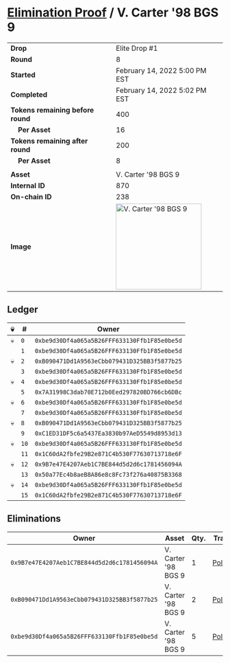 # [Elimination Proof](./readme.md) / V. Carter &#039;98 BGS 9

|||
|---|---|
| **Drop** | Elite Drop #1 |
| **Round** | 8 |
| **Started** | February 14, 2022 5:00 PM EST |
| **Completed** | February 14, 2022 5:02 PM EST |
| **Tokens remaining before round** | 400 |
| **&nbsp;&nbsp;&nbsp;&nbsp;Per Asset** | 16 |
| **Tokens remaining after round** | 200 |
| **&nbsp;&nbsp;&nbsp;&nbsp;Per Asset** | 8 |
| | |
| **Asset** | V. Carter &#039;98 BGS 9 |
| **Internal ID** | 870 |
| **On-chain ID** | 238 |
| **Image** | <img src="https://tcdn.blokpax.com/95836cf2-27c0-4dae-8cdc-1d447a9a7492/2a53c1da8f1575bfd824a5422a219e417c499355edd06256b8f539775709344f.png" height="200" alt="V. Carter &#039;98 BGS 9" /> |

## Ledger

| 💀 | # | Owner |
| --- | --- | --- |
| 💀 | `0` | `0xbe9d30Df4a065a5B26FFF633130Ffb1F85e0be5d` |
|  | `1` | `0xbe9d30Df4a065a5B26FFF633130Ffb1F85e0be5d` |
| 💀 | `2` | `0xB090471Dd1A9563eCbb079431D325BB3f5877b25` |
|  | `3` | `0xbe9d30Df4a065a5B26FFF633130Ffb1F85e0be5d` |
| 💀 | `4` | `0xbe9d30Df4a065a5B26FFF633130Ffb1F85e0be5d` |
|  | `5` | `0x7A31998C3dab70E712b0Eed297820BD766cb6DBc` |
| 💀 | `6` | `0xbe9d30Df4a065a5B26FFF633130Ffb1F85e0be5d` |
|  | `7` | `0xbe9d30Df4a065a5B26FFF633130Ffb1F85e0be5d` |
| 💀 | `8` | `0xB090471Dd1A9563eCbb079431D325BB3f5877b25` |
|  | `9` | `0xC1ED31DF5c6a5437Ea3830b97AeD5549d8953d13` |
| 💀 | `10` | `0xbe9d30Df4a065a5B26FFF633130Ffb1F85e0be5d` |
|  | `11` | `0x1C60dA2fbfe29B2e871C4b530F77630713718e6F` |
| 💀 | `12` | `0x9B7e47E4207Aeb1C7BE844d5d2d6c1781456094A` |
|  | `13` | `0x50a77Ec4b8aeB8A86e8c8Fc73f276a40875B3368` |
| 💀 | `14` | `0xbe9d30Df4a065a5B26FFF633130Ffb1F85e0be5d` |
|  | `15` | `0x1C60dA2fbfe29B2e871C4b530F77630713718e6F` |


## Eliminations

| Owner | Asset | Qty. | Transaction |
| --- | --- | --- | --- |
| `0x9B7e47E4207Aeb1C7BE844d5d2d6c1781456094A` | V. Carter '98 BGS 9 | 1 | [Polygonscan](https://polygonscan.com/tx/0x6b158435208e66799a2aaf6db76e55ca386fe9a3a8f35c95334828f4120a7585) |
| `0xB090471Dd1A9563eCbb079431D325BB3f5877b25` | V. Carter '98 BGS 9 | 2 | [Polygonscan](https://polygonscan.com/tx/0x7d304ec17b199770df9cfbc41c7424da2d0de554a755678de12ba82111e12323) |
| `0xbe9d30Df4a065a5B26FFF633130Ffb1F85e0be5d` | V. Carter '98 BGS 9 | 5 | [Polygonscan](https://polygonscan.com/tx/0xde7fdfcb003d1ba414f7615d21cad2e3111c202dd2141cef923d9f22112459cf) |
